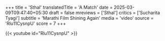 +++
title = 'Sthal'
translatedTitle = 'A Match'
date = 2025-03-09T09:47:40+05:30
draft = false
mreviews = ['Sthal']
critics = ['Sucharita Tyagi']
subtitle = 'Marathi Film Shining Again'
media = 'video'
source = 'Rlu11CysnpU'
score = 7
+++

{{< youtube id="Rlu11CysnpU" >}}
